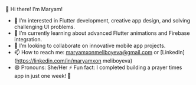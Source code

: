 👋 Hi there! I’m Maryam!

- 👀 I’m interested in Flutter development, creative app design, and solving challenging UI problems.  
- 🌱 I’m currently learning about advanced Flutter animations and Firebase integration.  
- 💞️ I’m looking to collaborate on innovative mobile app projects.  
- 📫 How to reach me: maryamxonmeliboyeva@gmail.com or [LinkedIn](https://linkedin.com/in/maryamxon meliboyeva)  
- 😄 Pronouns: She/Her 
⚡ Fun fact: I completed building a prayer times app in just one week! 🚀



<!---
Maryamxon-flutter-developer/Maryamxon-flutter-developer is a ✨ special ✨ repository because its `README.md` (this file) appears on your GitHub profile.
You can click the Preview link to take a look at your changes.
--->

